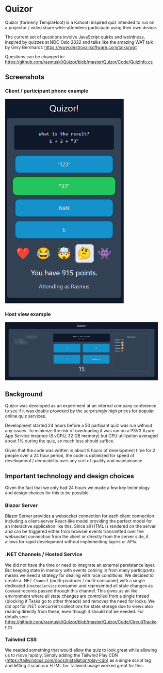 # Quizor

Quizor (formerly TemplaHoot) is a Kahoot! inspired quiz intended to run on a projector / video share while attendees participate using their own device.

The current set of questions involve JavaScript quirks and weirdness, inspired by quizzes at NDC Oslo 2022 and talks like the amazing WAT talk by Gery Bernhardt: https://www.destroyallsoftware.com/talks/wat

Questions can be changed in: https://github.com/rasmuskl/Quizor/blob/master/Quizor/Code/QuizInfo.cs


## Screenshots

### Client / participant phone example
![Client phone view](images/client-phone-example.png)

### Host view example
![Host view](images/host-example.png)


## Background

Quizor was developed as an experiment at an internal company conference to see if it was doable provoked by the surprisingly high prices for popular online quiz services.

Development started 24 hours before a 50 partipant quiz was run without any issues. To minimize the risk of overloading it was run on a P3V3 Azure App Service instance (8 vCPU, 32 GB memory) but CPU utilization averaged about 1% during the quiz, so much less should suffice.

Given that the code was written in about 8 hours of development time for 2 people over a 24 hour period, the code is optimized for speed of development / demoability over any sort of quality and maintainance.


## Important technology and design choices

Given the fact that we only had 24 hours we made a few key technology and design choices for this to be possible.

### Blazor Server

Blazor Server provides a websocket connection for each client connection including a client-server React-like model providing the perfect model for an interactive application like this. Since all HTML is rendered on the server and can be triggered either from browser events transmitted over the websocket connection from the client or directly from the server side, it allows for rapid development without implementing layers or APIs. 

### .NET Channels / Hosted Service

We did not have the time or need to integrate an external persistance layer. But keeping state in memory with events coming in from many participants means we need a strategy for dealing with race conditions. We decided to create a .NET `Channel` (multi-producer / multi-consumer) with a single dedicated `IHostedService` consumer and represented all state changes as `Command` records passed through this channel. This gives us an like environment where all state changes are controlled from a single thread (blocking if Tasks go to other threads) and removes the need for locks. We did opt for .NET concurrent collections for state storage due to views also reading directly from these, even though it should not be needed. For details see: https://github.com/rasmuskl/Quizor/blob/master/Quizor/Code/CircuitTracker.cs

### Tailwind CSS

We needed something that would allow the quiz to look great while allowing us to move rapidly. Simply adding the Tailwind Play CDN (https://tailwindcss.com/docs/installation/play-cdn) as a single script tag and letting it scan our HTML for Tailwind usage worked great for this.

